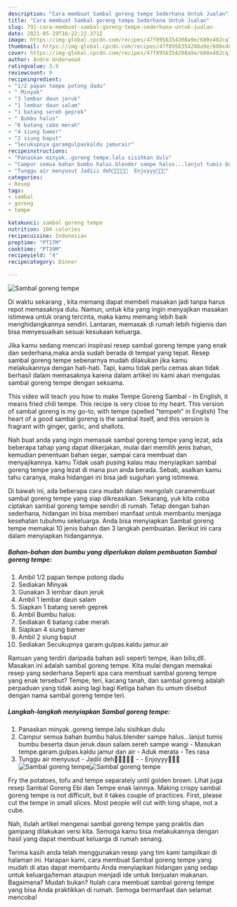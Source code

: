 ```yaml
---
description: "Cara membuat Sambal goreng tempe Sederhana Untuk Jualan"
title: "Cara membuat Sambal goreng tempe Sederhana Untuk Jualan"
slug: 791-cara-membuat-sambal-goreng-tempe-sederhana-untuk-jualan
date: 2021-05-29T16:22:22.371Z
image: https://img-global.cpcdn.com/recipes/47f8956354208a9e/680x482cq70/sambal-goreng-tempe-foto-resep-utama.jpg
thumbnail: https://img-global.cpcdn.com/recipes/47f8956354208a9e/680x482cq70/sambal-goreng-tempe-foto-resep-utama.jpg
cover: https://img-global.cpcdn.com/recipes/47f8956354208a9e/680x482cq70/sambal-goreng-tempe-foto-resep-utama.jpg
author: Andre Underwood
ratingvalue: 3.9
reviewcount: 9
recipeingredient:
- "1/2 papan tempe potong dadu"
- " Minyak"
- "3 lembar daun jeruk"
- "1 lembar daun salam"
- "1 batang sereh geprek"
- " Bumbu halus"
- "6 batang cabe merah"
- "4 siung bamer"
- "2 siung baput"
- "Secukupnya garamgulpaskaldu jamurair"
recipeinstructions:
- "Panaskan minyak..goreng tempe.lalu sisihkan dulu"
- "Campur semua bahan bumbu halus.blender sampe halus...lanjut tumis bumbu beserta daun jeruk.daun salam.sereh sampe wangi Masukan tempe.garam.gulpas.kaldu jamur dan air Aduk merata Tes rasa"
- "Tunggu air menyusut Jadiii deh🤗🤤🤤🤤🤤  Enjoyyy🤤🤤🤤"
categories:
- Resep
tags:
- sambal
- goreng
- tempe

katakunci: sambal goreng tempe 
nutrition: 104 calories
recipecuisine: Indonesian
preptime: "PT17M"
cooktime: "PT39M"
recipeyield: "4"
recipecategory: Dinner

---
```



![Sambal goreng tempe](https://img-global.cpcdn.com/recipes/47f8956354208a9e/680x482cq70/sambal-goreng-tempe-foto-resep-utama.jpg)

Di waktu  sekarang , kita memang dapat membeli masakan jadi tanpa harus repot memasaknya dulu. Namun, untuk kita yang ingin menyajikan masakan istimewa untuk orang tercinta, maka kamu memang lebih baik menghidangkannya sendiri. Lantaran, memasak di rumah lebih higienis dan bisa menyesuaikan sesuai kesukaan keluarga.

Jika kamu sedang mencari inspirasi resep sambal goreng tempe yang enak dan sederhana,maka anda sudah berada di tempat yang tepat. Resep sambal goreng tempe  sebenarnya mudah dilakukan jika kamu melakukannya dengan hati-hati. Tapi, kamu tidak perlu cemas akan tidak berhasil dalam memasaknya 
karena dalam artikel ini kami akan mengulas sambal goreng tempe dengan seksama.  

This video will teach you how to make Tempe Goreng Sambal - In English, it means fried chili tempe. This recipe is very close to my heart. This version of sambal goreng is my go-to, with tempe (spelled &#34;tempeh&#34; in English) The heart of a good sambal goreng is the sambal itself, and this version is fragrant with ginger, garlic, and shallots.

Nah buat anda yang ingin memasak sambal goreng tempe yang lezat, ada beberapa tahap yang dapat dikerjakan, mulai dari memilih jenis bahan, kemudian penentuan bahan segar, sampai cara membuat dan menyajikannya. kamu Tidak usah pusing kalau mau menyiapkan sambal goreng tempe yang lezat di mana pun anda berada. Sebab, asalkan kamu  tahu caranya, maka hidangan ini bisa jadi suguhan yang istimewa.

Di bawah ini, ada beberapa cara mudah dalam mengolah caramembuat sambal goreng tempe yang siap dikreasikan. Sekarang, yuk kita coba ciptakan sambal goreng tempe sendiri di rumah. Tetap dengan bahan sederhana, hidangan ini bisa memberi manfaat untuk membantu menjaga kesehatan tubuhmu sekeluarga. Anda bisa menyiapkan Sambal goreng tempe memakai 10 jenis bahan dan 3 langkah pembuatan. Berikut ini cara dalam menyiapkan hidangannya.

<!--inarticleads1-->

##### Bahan-bahan dan bumbu yang diperlukan dalam pembuatan Sambal goreng tempe:

1. Ambil 1/2 papan tempe potong dadu
1. Sediakan  Minyak
1. Gunakan 3 lembar daun jeruk
1. Ambil 1 lembar daun salam
1. Siapkan 1 batang sereh geprek
1. Ambil  Bumbu halus:
1. Sediakan 6 batang cabe merah
1. Siapkan 4 siung bamer
1. Ambil 2 siung baput
1. Sediakan Secukupnya garam.gulpas.kaldu jamur.air


Ramuan yang terdiri daripada bahan asli seperti tempe, ikan bilis,dll. Masakan ini adalah sambal goreng tempe. Kita mulai dengan memakai resep yang sederhana Seperti apa cara membuat sambal goreng tempe yang enak tersebut? Tempe, teri, kacang tanah, dan sambal goreng adalah perpaduan yang tidak asing lagi bagi Ketiga bahan itu umum disebut dengan nama sambal goreng tempe teri. 

<!--inarticleads2-->

##### Langkah-langkah menyiapkan Sambal goreng tempe:

1. Panaskan minyak..goreng tempe.lalu sisihkan dulu
1. Campur semua bahan bumbu halus.blender sampe halus...lanjut tumis bumbu beserta daun jeruk.daun salam.sereh sampe wangi - Masukan tempe.garam.gulpas.kaldu jamur dan air - Aduk merata - Tes rasa
1. Tunggu air menyusut - Jadiii deh🤗🤤🤤🤤🤤 -  - Enjoyyy🤤🤤🤤
<img src="https://img-global.cpcdn.com/steps/3960aec406510d2f/160x128cq70/sambal-goreng-tempe-langkah-memasak-3-foto.jpg" alt="Sambal goreng tempe"><img src="https://img-global.cpcdn.com/steps/027df5a6ccb27d15/160x128cq70/sambal-goreng-tempe-langkah-memasak-3-foto.jpg" alt="Sambal goreng tempe">

Fry the potatoes, tofu and tempe separately until golden brown. Lihat juga resep Sambal Goreng Ebi dan Tempe enak lainnya. Making crispy sambal goreng tempe is not difficult, but it takes couple of practices. First, please cut the tempe in small slices. Most people will cut with long shape, not a cube. 

Nah, itulah artikel mengenai  sambal goreng tempe  yang praktis dan gampang dilakukan versi kita. Semoga kamu bisa melakukannya dengan hasil yang dapat membuat keluarga di rumah senang. 

Terima kasih anda telah menggunakan resep yang tim kami tampilkan di halaman ini. Harapan kami, cara membuat  Sambal goreng tempe yang mudah di atas dapat membantu Anda menyiapkan hidangan yang sedap untuk keluarga/teman ataupun menjadi ide untuk berjualan makanan. Bagaimana? Mudah bukan? Itulah cara membuat sambal goreng tempe yang bisa Anda praktikkan di rumah. Semoga bermanfaat dan selamat mencoba!

